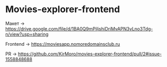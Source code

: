 # Movies-explorer-frontend

Макет → https://drive.google.com/file/d/1BA0Q9mPiljshiDriMvAPN3vLno3Tdg-n/view?usp=sharing

Frontend → https://moviesapp.nomoredomainsclub.ru

PR → https://github.com/KirMoro/movies-explorer-frontend/pull/2#issue-1558848688
